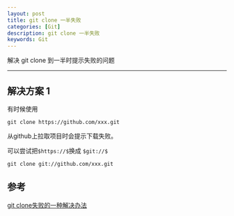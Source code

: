 ```yaml
---
layout: post
title: git clone 一半失败
categories: [Git]
description: git clone 一半失败
keywords: Git
---
```


解决 git clone 到一半时提示失败的问题

---

## 解决方案 1
有时候使用
```
git clone https://github.com/xxx.git
```
从github上拉取项目时会提示下载失败。

可以尝试把`$https://$`换成 `$git://$`
```
git clone git://github.com/xxx.git
```

## 参考
[git clone失败的一种解决办法](https://blog.csdn.net/gufeiyunshi/article/details/51492078)